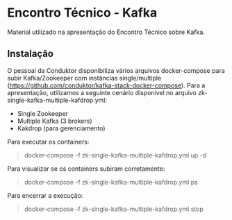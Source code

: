 # Encontro Técnico - Kafka
Material utilizado na apresentação do Encontro Técnico sobre Kafka.



## Instalação

O pessoal da Conduktor disponibiliza vários arquivos docker-compose para subir Kafka/Zookeeper com instâncias single/multiple (https://github.com/conduktor/kafka-stack-docker-compose).
Para a apresentação, utilizamos a seguinte cenário disponível no arquivo zk-single-kafka-multiple-kafdrop.yml:

- Single Zookeeper
- Multiple Kafka (3 brokers)
- Kakdrop (para gerenciamento)

Para executar os containers:

> docker-compose -f zk-single-kafka-multiple-kafdrop.yml up -d

Para visualizar se os containers subiram corretamente: 

> docker-compose -f zk-single-kafka-multiple-kafdrop.yml ps

Para encerrar a execução:

> docker-compose -f zk-single-kafka-multiple-kafdrop.yml stop
